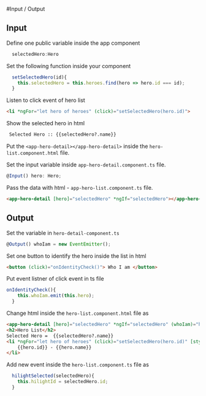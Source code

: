 #Input / Output

## Input
Define one public variable inside the app component 
```typescript
  selectedHero:Hero
```

Set the following function inside your component
```typescript
  setSelectedHero(id){
    this.selectedHero = this.heroes.find(hero => hero.id === id);
  }
```

Listen to click event of hero list 
```html
<li *ngFor="let hero of heroes" (click)="setSelectedHero(hero.id)">
```

Show the selected hero in html 
```html
 Selected Hero :: {{selectedHero?.name}}
```

Put the `<app-hero-detail></app-hero-detail>` inside the `hero-list.component.html` file.

Set the input variable inside `app-hero-detail.component.ts` file.
```typescript
@Input() hero: Hero;
```

Pass the data with html - `app-hero-list.component.ts` file.
```html
<app-hero-detail [hero]="selectedHero" *ngIf="selectedHero"></app-hero-detail>
```


## Output

Set the variable in `hero-detail-component.ts`
```typescript
@Output() whoIam = new EventEmitter();
```

Set one button to identify the hero inside the list in html 
```html
<button (click)="onIdentityCheck()"> Who I am </button>
```

Put event listner of click event in ts file
```typescript
onIdentityCheck(){
    this.whoIam.emit(this.hero);
  }
```

Change html inside the `hero-list.component.html` file as
```html
<app-hero-detail [hero]="selectedHero" *ngIf="selectedHero" (whoIam)="hilightSelected($event)"></app-hero-detail>
<h2>Hero List</h2>
Selected Hero =  {{selectedHero?.name}}
<li *ngFor="let hero of heroes" (click)="setSelectedHero(hero.id)" [style.background]="hilightId===hero.id?'red':''">
    {{hero.id}} - {{hero.name}}
</li>
```

Add new event inside the `hero-list.component.ts` file as 
```typescript
  hilightSelected(selectedHero){
    this.hilightId = selectedHero.id;
  }
```